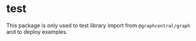 # test

This package is only used to test library import from `@graphcentral/graph` and to deploy examples.